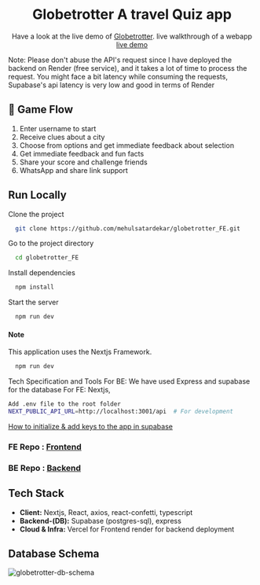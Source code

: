<div align="center">
  
# Globetrotter A travel Quiz app 
  
 Have a look at the live demo of [Globetrotter](https://globetrotter-fe-psi.vercel.app/). live walkthrough of a webapp [live demo](https://www.loom.com/share/f1770f75d1b34f3d9f131c18efdd305e?sid=d14606eb-89c5-4169-b0cd-e2d251994c98
)
 
 
</div>

Note: Please don't abuse the API's request since I have deployed the backend on Render (free service), and it takes a lot of time to process the request. You might face a bit latency while consuming the requests, Supabase's api latency is very low and good in terms of Render 




## 📱 Game Flow

1. Enter username to start
2. Receive clues about a city
3. Choose from options and get immediate feedback about selection
4. Get immediate feedback and fun facts
5. Share your score and challenge friends
6. WhatsApp and share link support 


## Run Locally

Clone the project

```bash
  git clone https://github.com/mehulsatardekar/globetrotter_FE.git
```

Go to the project directory

```bash
  cd globetrotter_FE
```

Install dependencies

```bash
  npm install
```

Start the server

```bash
  npm run dev
```

#### Note

This application uses the Nextjs Framework.

```bash
  npm run dev
```

Tech Specification and Tools
For BE: We have used Express and supabase for the database 
For FE: Nextjs, 

```bash
Add .env file to the root folder
NEXT_PUBLIC_API_URL=http://localhost:3001/api  # For development 
```
[How to initialize & add keys to the app in supabase](https://supabase.com/docs/reference/javascript/initializing)


### FE Repo : [Frontend](https://github.com/mehulsatardekar/globetrotter_FE)
### BE Repo : [Backend](https://github.com/mehulsatardekar/globetrotter_BE)

## Tech Stack

- **Client:** Nextjs, React, axios, react-confetti, typescript
- **Backend-(DB):** Supabase  (postgres-sql), express
- **Cloud & Infra:** Vercel for Frontend render for backend deployment

## Database Schema
![globetrotter-db-schema](https://github.com/user-attachments/assets/09b42a14-97cf-4fe4-9bfb-5406e0d279df)





